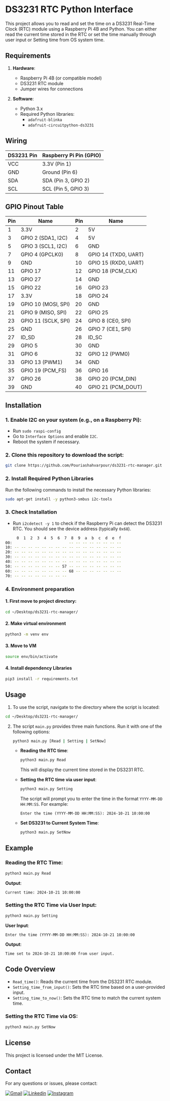 
# DS3231 RTC Python Interface

This project allows you to read and set the time on a DS3231 Real-Time Clock (RTC) module using a Raspberry Pi 4B and Python. You can either read the current time stored in the RTC or set the time manually through user input or Setting time from OS system time.

## Requirements

1. **Hardware**:
   - Raspberry Pi 4B (or compatible model)
   - DS3231 RTC module
   - Jumper wires for connections

2. **Software**:
   - Python 3.x
   - Required Python libraries:
     - `adafruit-blinka`
     - `adafruit-circuitpython-ds3231`

  
## Wiring

| DS3231 Pin | Raspberry Pi Pin (GPIO) |
|------------|--------------------------|       
| VCC        | 3.3V (Pin 1)             |
| GND        | Ground (Pin 6)           |
| SDA        | SDA (Pin 3, GPIO 2)      |
| SCL        | SCL (Pin 5, GPIO 3)      |

## GPIO Pinout Table
| Pin | Name   | Pin | Name   |
|-----|--------|-----|--------|
| 1   | 3.3V   | 2   | 5V     |
| 3   | GPIO 2 (SDA1, I2C) | 4   | 5V     |
| 5   | GPIO 3 (SCL1, I2C) | 6   | GND    |
| 7   | GPIO 4 (GPCLK0)    | 8   | GPIO 14 (TXD0, UART) |
| 9   | GND    | 10  | GPIO 15 (RXD0, UART) |
| 11  | GPIO 17| 12  | GPIO 18 (PCM_CLK) |
| 13  | GPIO 27| 14  | GND    |
| 15  | GPIO 22| 16  | GPIO 23 |
| 17  | 3.3V   | 18  | GPIO 24 |
| 19  | GPIO 10 (MOSI, SPI) | 20  | GND    |
| 21  | GPIO 9 (MISO, SPI)  | 22  | GPIO 25 |
| 23  | GPIO 11 (SCLK, SPI) | 24  | GPIO 8 (CE0, SPI) |
| 25  | GND    | 26  | GPIO 7 (CE1, SPI) |
| 27  | ID_SD  | 28  | ID_SC  |
| 29  | GPIO 5 | 30  | GND    |
| 31  | GPIO 6 | 32  | GPIO 12 (PWM0) |
| 33  | GPIO 13 (PWM1) | 34  | GND    |
| 35  | GPIO 19 (PCM_FS) | 36  | GPIO 16 |
| 37  | GPIO 26 | 38  | GPIO 20 (PCM_DIN) |
| 39  | GND    | 40  | GPIO 21 (PCM_DOUT) |



## Installation

### 1. **Enable I2C on your system** (e.g., on a Raspberry Pi):
   - Run `sudo raspi-config`
   - Go to `Interface Options` and enable `I2C`.
   - Reboot the system if necessary.

### 2. **Clone this repository** to download the script:
   ```bash
   git clone https://github.com/Pouriashahvarpour/ds3231-rtc-manager.git
   ```
### 2. Install Required Python Libraries

Run the following commands to install the necessary Python libraries:
```bash
sudo apt-get install -y python3-smbus i2c-tools
```
### 3. Check Installation 
  - Run `i2cdetect -y 1` to check if the Raspberry Pi can detect the DS3231 RTC. You should see the device address (typically `0x68`).

```bash
     0  1  2  3  4  5  6  7  8  9  a  b  c  d  e  f
00:                         -- -- -- -- -- -- -- -- 
10: -- -- -- -- -- -- -- -- -- -- -- -- -- -- -- -- 
20: -- -- -- -- -- -- -- -- -- -- -- -- -- -- -- -- 
30: -- -- -- -- -- -- -- -- -- -- -- -- -- -- -- -- 
40: -- -- -- -- -- -- -- -- -- -- -- -- -- -- -- -- 
50: -- -- -- -- -- -- -- 57 -- -- -- -- -- -- -- -- 
60: -- -- -- -- -- -- -- -- 68 -- -- -- -- -- -- -- 
70: -- -- -- -- -- -- -- -- 
```

### 4.  Environment preparation
#### 1. First move to project directory:
```bash
cd ~/Desktop/ds3231-rtc-manager/
```
#### 2. Make virtual environment
```bash
python3 -m venv env
```

#### 3. Move to VM
```bash
source env/bin/activate
```

#### 4. Install dependency Libraries
```bash
pip3 install -r requirements.txt
```


## Usage

1. To use the script, navigate to the directory where the script is located:

```bash
cd ~/Desktop/ds3231-rtc-manager/
```

2. The script `main.py` provides three main functions. Run it with one of the following options:

    ```bash
    python3 main.py [Read | Setting | SetNow]
    ```

   - **Reading the RTC time**:

     ```bash
     python3 main.py Read
     ```

     This will display the current time stored in the DS3231 RTC.

   - **Setting the RTC time via user input**:

     ```bash
     python3 main.py Setting
     ```

     The script will prompt you to enter the time in the format `YYYY-MM-DD HH:MM:SS`. For example:

     ```
     Enter the time (YYYY-MM-DD HH:MM:SS): 2024-10-21 10:00:00
     ```

    - **Set DS3231 to Current System Time**:
      ```bash
      python3 main.py SetNow
       ```
## Example

### Reading the RTC Time:
```bash
python3 main.py Read
```
**Output**:
```
Current time: 2024-10-21 10:00:00
```

### Setting the RTC Time via User Input:
```bash
python3 main.py Setting
```
**User Input**:
```
Enter the time (YYYY-MM-DD HH:MM:SS): 2024-10-21 10:00:00
```
**Output**:
```
Time set to 2024-10-21 10:00:00 from user input.
```

## Code Overview

- `Read_time()`: Reads the current time from the DS3231 RTC module.
- `Setting_time_from_input()`: Sets the RTC time based on a user-provided input.
- `Setting_time_to_now()`: Sets the RTC time to match the current system time.

### Setting the RTC Time via OS:
```bash
python3 main.py SetNow
```

## License

This project is licensed under the MIT License.

## Contact
For any questions or issues, please contact:



[![Gmail](https://skillicons.dev/icons?i=gmail)](pouria.shahvarpour@gmail.com) 
[![Linkedin](https://skillicons.dev/icons?i=linkedin)](https://ir.linkedin.com/in/pouriashavarpour)
[![Instagram](https://skillicons.dev/icons?i=instagram)](https://www.instagram.com/pouria_shahvarpour)



